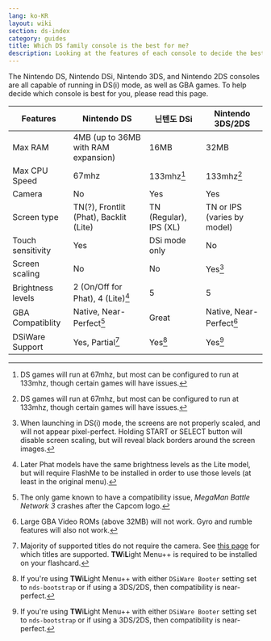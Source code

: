 ```yaml
---
lang: ko-KR
layout: wiki
section: ds-index
category: guides
title: Which DS family console is the best for me?
description: Looking at the features of each console to decide the best DS(i) mode experience
---
```


The Nintendo DS, Nintendo DSi, Nintendo 3DS, and Nintendo 2DS consoles are all capable of running in DS(i) mode, as well as GBA games. To help decide which console is best for you, please read this page.

| Features          | Nintendo DS                                                                                     | 닌텐도 DSi                                                      | Nintendo 3DS/2DS                               |
| ----------------- | ----------------------------------------------------------------------------------------------- | ------------------------------------------------------------ | ---------------------------------------------- |
| Max RAM           | 4MB (up to 36MB with RAM expansion)                                          | 16MB                                                         | 32MB                                           |
| Max CPU Speed     | 67mhz                                                                                           | 133mhz[^1]                                                   | 133mhz[^1]                                     |
| Camera            | No                                                                                              | Yes                                                          | Yes                                            |
| Screen type       | TN(?), Frontlit (Phat), Backlit (Lite) | TN (Regular), IPS (XL) | TN or IPS (varies by model) |
| Touch sensitivity | Yes                                                                                             | DSi mode only                                                | No                                             |
| Screen scaling    | No                                                                                              | No                                                           | Yes[^2]                                        |
| Brightness levels | 2 (On/Off for Phat), 4 (Lite)[^3]                                                               | 5                                                            | 5                                              |
| GBA Compatiblity  | Native, Near-Perfect[^4]                                                                        | Great                                                        | Native, Near-Perfect[^5]                       |
| DSiWare Support   | Yes, Partial[^6]                                                                                | Yes[^7]                                                      | Yes[^7]                                        |

[^1]: DS games will run at 67mhz, but most can be configured to run at 133mhz, though certain games will have issues.

[^2]: When launching in DS(i) mode, the screens are not properly scaled, and will not appear pixel-perfect. Holding START or SELECT button will disable screen scaling, but will reveal black borders around the screen images.

[^3]: Later Phat models have the same brightness levels as the Lite model, but will require FlashMe to be installed in order to use those levels (at least in the original menu).

[^4]: The only game known to have a compatibility issue, _MegaMan Battle Network 3_ crashes after the Capcom logo.

[^5]: Large GBA Video ROMs (above 32MB) will not work. Gyro and rumble features will also not work.

[^6]: Majority of supported titles do not require the camera. See [this page](https://github.com/DS-Homebrew/TWiLightMenu/blob/master/universal/include/compatibleDSiWareMap.h) for which titles are supported. **TW**i**L**ight Menu++ is required to be installed on your flashcard.

[^7]: If you're using **TW**i**L**ight Menu++ with either `DSiWare Booter` setting set to `nds-bootstrap` or if using a 3DS/2DS, then compatibility is near-perfect.
